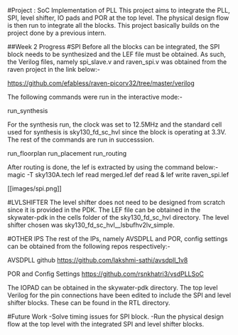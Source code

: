 
#Project : SoC Implementation of PLL
This project aims to integrate the PLL, SPI, level shifter, IO pads and POR at the top level.
The physical design flow is then run to integrate all the blocks. This project basically builds on the project done by a previous intern.

##Week 2 Progress
#SPI
Before all the blocks can be integrated, the SPI block needs to be synthesized and the LEF file must be obtained. As such, the Verilog files, namely spi_slave.v and raven_spi.v was obtained from the raven project in the link below:-

https://github.com/efabless/raven-picorv32/tree/master/verilog

The following commands were run in the interactive mode:-

run_synthesis

For the synthesis run, the clock was set to 12.5MHz and the standard cell used for synthesis is sky130_fd_sc_hvl since the block is operating at 3.3V. The rest of the commands are run in successsion.

run_floorplan
run_placement
run_routing

After routing is done, the lef is extracted by using the command below:-
magic -T sky130A.tech lef read merged.lef def read &
lef write raven_spi.lef

[[images/spi.png]]


#LVLSHIFTER
The level shifter does not need to be designed from scratch since it is provided in the PDK. 
The LEF file can be obtained in the skywater-pdk in the cells folder of the sky130_fd_sc_hvl directory. The level shifter chosen was sky130_fd_sc_hvl__lsbufhv2lv_simple.


#OTHER IPS
The rest of the IPs, namely AVSDPLL and POR, config settings can be obtained from the following repos respectively:-


AVSDPLL
github https://github.com/lakshmi-sathi/avsdpll_1v8

POR and Config Settings
https://github.com/rsnkhatri3/vsdPLLSoC


The IOPAD can be obtained in the skywater-pdk directory. The top level Verilog for the pin connections have been edited to include the SPI and level shifter blocks. These can be found in the RTL directory.


#Future Work
-Solve timing issues for SPI block.
-Run the physical design flow at the top level with the integrated SPI and level shifter blocks.

